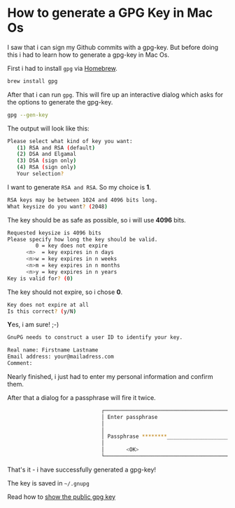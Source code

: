 # How to generate a GPG Key in Mac Os

I saw that i can sign my Github commits with a gpg-key. But before doing this i had to learn how to generate a gpg-key in Mac Os.

First i had to install `gpg` via [Homebrew](https://brew.sh).
```bash
brew install gpg
```

After that i can run `gpg`. This will fire up an interactive dialog which asks for the options to generate the gpg-key.
```bash
gpg --gen-key
```

The output will look like this:

```bash
Please select what kind of key you want:
   (1) RSA and RSA (default)
   (2) DSA and Elgamal
   (3) DSA (sign only)
   (4) RSA (sign only)
   Your selection?
``` 

I want to generate `RSA and RSA`. So my choice is **1**. 

```bash
RSA keys may be between 1024 and 4096 bits long.
What keysize do you want? (2048)
```

The key should be as safe as possible, so i will use **4096** bits.

```bash
Requested keysize is 4096 bits
Please specify how long the key should be valid.
         0 = key does not expire
      <n>  = key expires in n days
      <n>w = key expires in n weeks
      <n>m = key expires in n months
      <n>y = key expires in n years
Key is valid for? (0)
```

The key should not expire, so i chose **0**.

```bash
Key does not expire at all
Is this correct? (y/N)
```

**Y**es, i am sure! ;-)

```bash
GnuPG needs to construct a user ID to identify your key.

Real name: Firstname Lastname
Email address: your@mailadress.com
Comment:
```

Nearly finished, i just had to enter my personal information and confirm them.

After that a dialog for a passphrase will fire it twice.
```bash
                              ┌─────────────────────────────────────────────────────┐
                              │ Enter passphrase                                    │
                              │                                                     │
                              │                                                     │
                              │ Passphrase ********________________________________ │
                              │                                                     │
                              │       <OK>                             <Cancel>     │
                              └─────────────────────────────────────────────────────┘
```

That's it - i have successfully generated a gpg-key!

The key is saved in `~/.gnupg`

Read how to [show the public gpg key](show-public-gpg-key.md)